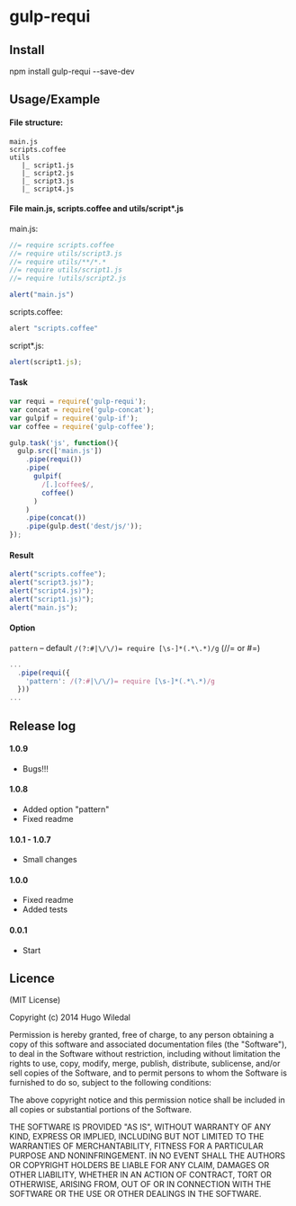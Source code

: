 # gulp-requi


## Install
npm install gulp-requi --save-dev

## Usage/Example

#### File structure:

```
main.js
scripts.coffee
utils
   |_ script1.js
   |_ script2.js
   |_ script3.js
   |_ script4.js
```

#### File main.js, scripts.coffee and utils/script*.js

main.js:

```javascript
//= require scripts.coffee
//= require utils/script3.js
//= require utils/**/*.*
//= require utils/script1.js
//= require !utils/script2.js

alert("main.js")
```

 scripts.coffee:

```javascript
alert "scripts.coffee"
```

script*.js:
```javascript
alert(script1.js);
```

#### Task

```javascript
var requi = require('gulp-requi');
var concat = require('gulp-concat');
var gulpif = require('gulp-if');
var coffee = require('gulp-coffee');

gulp.task('js', function(){
  gulp.src(['main.js'])
    .pipe(requi())
    .pipe(
      gulpif(
        /[.]coffee$/,
        coffee()
      )
    )
    .pipe(concat())
    .pipe(gulp.dest('dest/js/'));
});
```

#### Result

```javascript
alert("scripts.coffee");
alert("script3.js)");
alert("script4.js)");
alert("script1.js)");
alert("main.js");
```


#### Option

`pattern` – default `/(?:#|\/\/)= require [\s-]*(.*\.*)/g` (//= or #=)

```javascript
...
  .pipe(requi({
    'pattern': /(?:#|\/\/)= require [\s-]*(.*\.*)/g
  }))
...
```

## Release log

#### 1.0.9
* Bugs!!!

#### 1.0.8
* Added option "pattern"
* Fixed readme

#### 1.0.1 - 1.0.7
* Small changes

#### 1.0.0
* Fixed readme
* Added tests

#### 0.0.1
* Start

## Licence
(MIT License)

Copyright (c) 2014 Hugo Wiledal

Permission is hereby granted, free of charge, to any person obtaining a copy
of this software and associated documentation files (the "Software"), to deal
in the Software without restriction, including without limitation the rights
to use, copy, modify, merge, publish, distribute, sublicense, and/or sell
copies of the Software, and to permit persons to whom the Software is
furnished to do so, subject to the following conditions:

The above copyright notice and this permission notice shall be included in all
copies or substantial portions of the Software.

THE SOFTWARE IS PROVIDED "AS IS", WITHOUT WARRANTY OF ANY KIND, EXPRESS OR
IMPLIED, INCLUDING BUT NOT LIMITED TO THE WARRANTIES OF MERCHANTABILITY,
FITNESS FOR A PARTICULAR PURPOSE AND NONINFRINGEMENT. IN NO EVENT SHALL THE
AUTHORS OR COPYRIGHT HOLDERS BE LIABLE FOR ANY CLAIM, DAMAGES OR OTHER
LIABILITY, WHETHER IN AN ACTION OF CONTRACT, TORT OR OTHERWISE, ARISING FROM,
OUT OF OR IN CONNECTION WITH THE SOFTWARE OR THE USE OR OTHER DEALINGS IN THE
SOFTWARE.